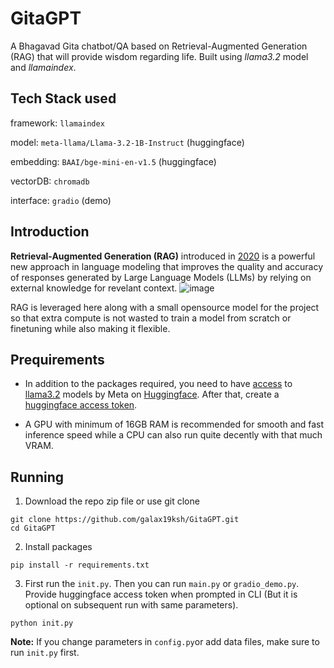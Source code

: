 # GitaGPT 
A Bhagavad Gita chatbot/QA based on Retrieval-Augmented Generation (RAG) that will provide wisdom regarding life. Built using *llama3.2* model and *llamaindex*.

## Tech Stack used 
framework: `llamaindex`

model: `meta-llama/Llama-3.2-1B-Instruct` (huggingface)

embedding: `BAAI/bge-mini-en-v1.5` (huggingface)

vectorDB: `chromadb`

interface: `gradio` (demo)

## Introduction
**Retrieval-Augmented Generation (RAG)** introduced in [2020](https://arxiv.org/abs/2005.11401) is a powerful new approach in language modeling that improves the quality and accuracy of responses generated by Large Language Models (LLMs) by relying on external knowledge for revelant context.
![image](https://github.com/user-attachments/assets/3dafaf43-51c2-48c4-b96d-643c78accc13)

RAG is leveraged here along with a small opensource model for the project so that extra compute is not wasted to train a model from scratch or finetuning while also making it flexible.

## Prequirements
* In addition to the packages required, you need to have [access](https://huggingface.co/docs/hub/en/models-gated#access-gated-models-as-a-user) to [llama3.2](https://llama.meta.com) models by Meta on [Huggingface](https://huggingface.co/meta-llama). After that, create a [huggingface access token](https://huggingface.co/docs/hub/en/security-tokens).

* A GPU with minimum of 16GB RAM is recommended for smooth and fast inference speed while a CPU can also run quite decently with that much VRAM.

## Running 

1. Download the repo zip file or use git clone 
```
git clone https://github.com/galax19ksh/GitaGPT.git 
cd GitaGPT
 ```
2. Install packages
```
pip install -r requirements.txt
```
3. First run the `init.py`. Then you can run `main.py` or `gradio_demo.py`. Provide huggingface access token when prompted in CLI (But it is optional on subsequent run with same parameters).

```
python init.py
```


**Note:** If you change parameters in `config.py`or add data files, make sure to run `init.py` first.




